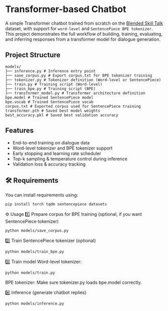 # Transformer-based Chatbot

A simple Transformer chatbot trained from scratch on the [Blended Skill Talk](https://huggingface.co/datasets/blended_skill_talk) dataset, with support for `word-level` and `SentencePiece BPE tokenizer`.  
This project demonstrates the full workflow of building, training, evaluating, and inferring responses from a transformer model for dialogue generation.

## Project Structure

```text
models/
├── inference.py # Inference entry point
├── save_corpus.py # Export corpus.txt for BPE tokenizer training
├── tokenizer.py # Tokenizer definition (Word-level or SentencePiece)
├── train.py # Training script (Word-level)
├── train_bpe.py # Training script (BPE)
├── transformer_model.py # Transformer architecture definition
bpe.model # Trained SentencePiece model
bpe.vocab # Trained SentencePiece vocab
corpus.txt # Exported corpus used for SentencePiece training
transformer.pth # Saved best model weights
best_accuracy.pkl # Saved best validation accuracy
```

## Features

- End-to-end training on dialogue data  
- Word-level tokenizer and BPE tokenizer support  
- Early stopping and learning rate scheduler  
- Top-k sampling & temperature control during inference  
- Validation loss & accuracy tracking


## 🛠️ Requirements

You can install requirements using:

```bash
pip install torch tqdm sentencepiece datasets
```

⚙️ Usage
1️⃣ Prepare corpus for BPE training (optional, if you want SentencePiece tokenizer)
```bash
python models/save_corpus.py
```
2️⃣ Train SentencePiece tokenizer (optional)
```bash
python models/train_bpe.py
```
3️⃣ Train model
Word-level tokenizer:
```bash
python models/train.py
```
BPE tokenizer:
Make sure tokenizer.py loads bpe.model correctly.

4️⃣ Inference (generate chatbot replies)
```bash
python models/inference.py
```